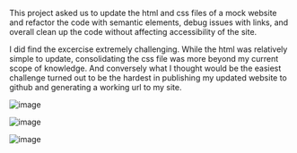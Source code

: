 This project asked us to update the html and css files of a mock website and refactor the code with semantic elements, debug issues with links, and overall clean up the code without affecting accessibility of the site.

I did find the excercise extremely challenging. While the html was relatively simple to update, consolidating the css file was more beyond my current scope of knowledge. And conversely what I thought would be the easiest challenge turned out to be the hardest in publishing my updated website to github and generating a working url to my site.

![image](https://user-images.githubusercontent.com/70659004/94377412-a079ab00-00de-11eb-979c-c7f7e5f076b3.png)

![image](https://user-images.githubusercontent.com/70659004/94377420-ac656d00-00de-11eb-92e8-898653b6c17a.png)

![image](https://user-images.githubusercontent.com/70659004/94377430-c30bc400-00de-11eb-8432-3e22943ba244.png)
